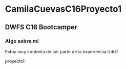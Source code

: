 # CamilaCuevasC16Proyecto1

## DWFS C16 Bootcamper
 
### Algo sobre mí
Estoy muy contenta de ser parte de la experiencia Udd.!

proyecto1
